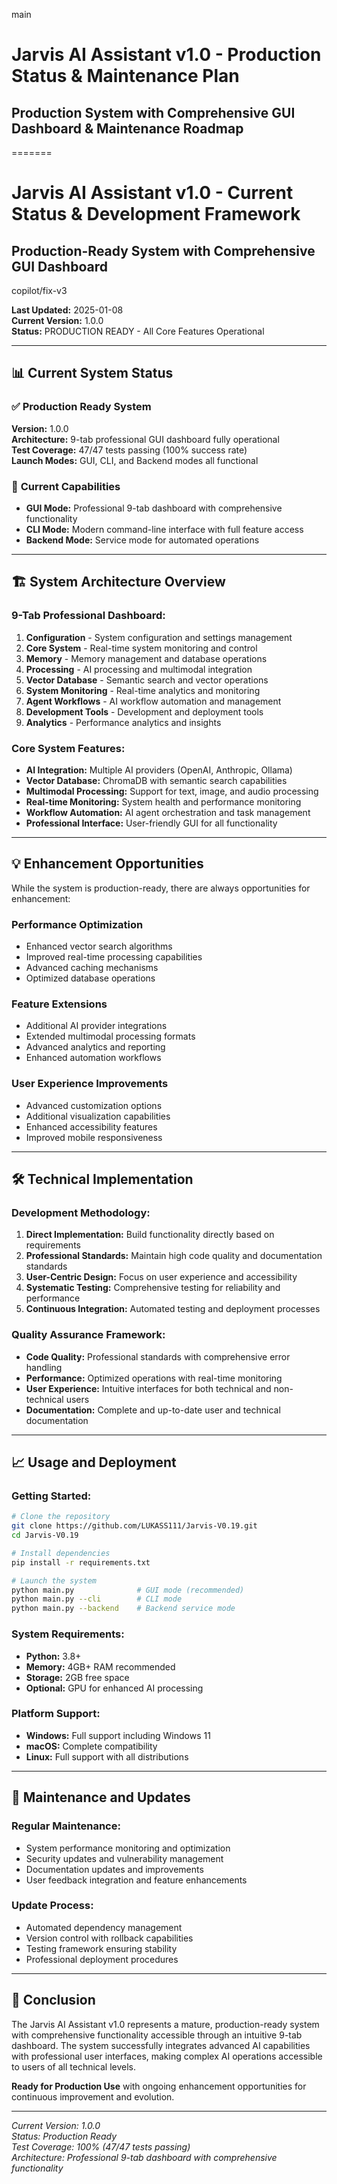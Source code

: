 main
# Jarvis AI Assistant v1.0 - Production Status & Maintenance Plan
## Production System with Comprehensive GUI Dashboard & Maintenance Roadmap
=======
# Jarvis AI Assistant v1.0 - Current Status & Development Framework
## Production-Ready System with Comprehensive GUI Dashboard
copilot/fix-v3

**Last Updated:** 2025-01-08  
**Current Version:** 1.0.0  
**Status:** PRODUCTION READY - All Core Features Operational  

---

## 📊 **Current System Status**

### ✅ **Production Ready System**
**Version:** 1.0.0  
**Architecture:** 9-tab professional GUI dashboard fully operational  
**Test Coverage:** 47/47 tests passing (100% success rate)  
**Launch Modes:** GUI, CLI, and Backend modes all functional  

### 🎯 **Current Capabilities**
- **GUI Mode:** Professional 9-tab dashboard with comprehensive functionality
- **CLI Mode:** Modern command-line interface with full feature access
- **Backend Mode:** Service mode for automated operations

---

## 🏗️ **System Architecture Overview**

### **9-Tab Professional Dashboard:**
1. **Configuration** - System configuration and settings management
2. **Core System** - Real-time system monitoring and control  
3. **Memory** - Memory management and database operations
4. **Processing** - AI processing and multimodal integration
5. **Vector Database** - Semantic search and vector operations
6. **System Monitoring** - Real-time analytics and monitoring
7. **Agent Workflows** - AI workflow automation and management
8. **Development Tools** - Development and deployment tools
9. **Analytics** - Performance analytics and insights

### **Core System Features:**
- **AI Integration:** Multiple AI providers (OpenAI, Anthropic, Ollama)
- **Vector Database:** ChromaDB with semantic search capabilities
- **Multimodal Processing:** Support for text, image, and audio processing
- **Real-time Monitoring:** System health and performance monitoring
- **Workflow Automation:** AI agent orchestration and task management
- **Professional Interface:** User-friendly GUI for all functionality

---

## 💡 **Enhancement Opportunities**

While the system is production-ready, there are always opportunities for enhancement:

### **Performance Optimization**
- Enhanced vector search algorithms
- Improved real-time processing capabilities
- Advanced caching mechanisms
- Optimized database operations

### **Feature Extensions**
- Additional AI provider integrations
- Extended multimodal processing formats
- Advanced analytics and reporting
- Enhanced automation workflows

### **User Experience Improvements**
- Advanced customization options
- Additional visualization capabilities
- Enhanced accessibility features
- Improved mobile responsiveness

---

## 🛠️ **Technical Implementation**

### **Development Methodology:**
1. **Direct Implementation:** Build functionality directly based on requirements
2. **Professional Standards:** Maintain high code quality and documentation standards
3. **User-Centric Design:** Focus on user experience and accessibility
4. **Systematic Testing:** Comprehensive testing for reliability and performance
5. **Continuous Integration:** Automated testing and deployment processes

### **Quality Assurance Framework:**
- **Code Quality:** Professional standards with comprehensive error handling
- **Performance:** Optimized operations with real-time monitoring
- **User Experience:** Intuitive interfaces for both technical and non-technical users
- **Documentation:** Complete and up-to-date user and technical documentation

---

## 📈 **Usage and Deployment**

### **Getting Started:**
```bash
# Clone the repository
git clone https://github.com/LUKASS111/Jarvis-V0.19.git
cd Jarvis-V0.19

# Install dependencies
pip install -r requirements.txt

# Launch the system
python main.py              # GUI mode (recommended)
python main.py --cli        # CLI mode
python main.py --backend    # Backend service mode
```

### **System Requirements:**
- **Python:** 3.8+ 
- **Memory:** 4GB+ RAM recommended
- **Storage:** 2GB free space
- **Optional:** GPU for enhanced AI processing

### **Platform Support:**
- **Windows:** Full support including Windows 11
- **macOS:** Complete compatibility
- **Linux:** Full support with all distributions

---

## 🔄 **Maintenance and Updates**

### **Regular Maintenance:**
- System performance monitoring and optimization
- Security updates and vulnerability management
- Documentation updates and improvements
- User feedback integration and feature enhancements

### **Update Process:**
- Automated dependency management
- Version control with rollback capabilities
- Testing framework ensuring stability
- Professional deployment procedures

---

## 🎯 **Conclusion**

The Jarvis AI Assistant v1.0 represents a mature, production-ready system with comprehensive functionality accessible through an intuitive 9-tab dashboard. The system successfully integrates advanced AI capabilities with professional user interfaces, making complex AI operations accessible to users of all technical levels.

**Ready for Production Use** with ongoing enhancement opportunities for continuous improvement and evolution.

---

*Current Version: 1.0.0*  
*Status: Production Ready*  
*Test Coverage: 100% (47/47 tests passing)*  
*Architecture: Professional 9-tab dashboard with comprehensive functionality*